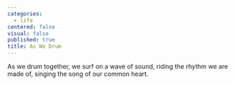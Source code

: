 ```yaml
---
categories:
  - life
centered: false
visual: false
published: true
title: As We Drum
---
```

As we drum together,
we surf on a wave of sound,
riding the rhythm 
we are made of,
singing the song 
of our common heart.


